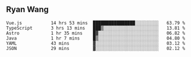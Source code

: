 ## Ryan Wang

<!--START_SECTION:waka-->

```text
Vue.js           14 hrs 53 mins  ████████████████░░░░░░░░░   63.79 %
TypeScript       3 hrs 13 mins   ███▒░░░░░░░░░░░░░░░░░░░░░   13.81 %
Astro            1 hr 35 mins    █▓░░░░░░░░░░░░░░░░░░░░░░░   06.82 %
Java             1 hr 7 mins     █▒░░░░░░░░░░░░░░░░░░░░░░░   04.80 %
YAML             43 mins         ▓░░░░░░░░░░░░░░░░░░░░░░░░   03.12 %
JSON             29 mins         ▓░░░░░░░░░░░░░░░░░░░░░░░░   02.12 %
```

<!--END_SECTION:waka-->
